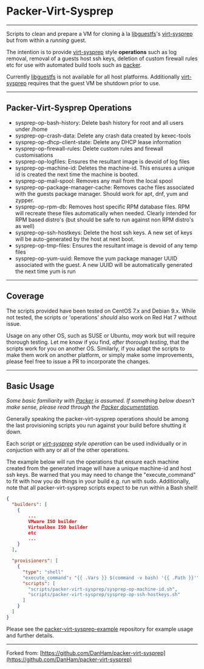 # Packer-Virt-Sysprep

---

Scripts to clean and prepare a VM for cloning à la
[libguestfs](http://libguestfs.org)'s
[virt-sysprep](http://libguestfs.org/virt-sysprep.1.html) but from
within a *running* guest.

The intention is to provide
[virt-sysprep](http://libguestfs.org/virt-sysprep.1.html) style
**operations** such as log removal, removal of a guests host ssh keys,
deletion of custom firewall rules etc for use with automated build tools
such as [packer](http://www.packer.io).

Currently [libguestfs](http://libguestfs.org) is not available for all
host platforms. Additionally
[virt-sysprep](http://libguestfs.org/virt-sysprep.1.html) requires that
the guest VM be shutdown prior to use.

---

## Packer-Virt-Sysprep Operations

- sysprep-op-bash-history: Delete bash history for root and all users under
  /home
- sysprep-op-crash-data: Delete any crash data created by kexec-tools
- sysprep-op-dhcp-client-state: Delete any DHCP lease information
- sysprep-op-firewall-rules: Delete custom rules and firewall customisations
- sysprep-op-logfiles: Ensures the resultant image is devoid of log files
- sysprep-op-machine-id: Deletes the machine-id. This ensures a unique id is
  created the next time the machine is booted.
- sysprep-op-mail-spool: Removes any mail from the local spool
- sysprep-op-package-manager-cache: Removes cache files associated with the
  guests package manager. Should work for apt, dnf, yum and zypper.
- sysprep-op-rpm-db: Removes host specific RPM database files. RPM will
  recreate these files automatically when needed. Clearly intended for RPM
  based distro's (but should be safe to run against non RPM distro's as
  well)
- sysprep-op-ssh-hostkeys: Delete the host ssh keys. A new set of keys
  will be auto-generated by the host at next boot.
- sysprep-op-tmp-files: Ensures the resultant image is devoid of any temp
  files
- sysprep-op-yum-uuid: Remove the yum package manager UUID associated with
  the guest. A new UUID will be automatically generated the next time yum
  is run

---

## Coverage

The scripts provided have been tested on CentOS 7.x and Debian
9.x. While not tested, the scripts or 'operations' *should* also work on
Red Hat 7 without issue.

Usage on any other OS, such as SUSE or Ubuntu, *may* work but will require
thorough testing. Let me know if you find, *after thorough testing*, that
the scripts work for you on another OS. Similarly, if you adapt the
scripts to make them work on another platform, or simply make some
improvements, please feel free to issue a PR to incorporate the changes.

---

## Basic Usage

*Some basic familiarity with [Packer](http://www.packer.io) is assumed. If
something below doesn't make sense, please read through the
[Packer documentation](https://www.packer.io/docs/).*

Generally speaking the packer-virt-sysprep operations should be among the
last provisioning scripts you run against your build before shutting it
down.

Each script or *[virt-sysprep](http://libguestfs.org/virt-sysprep.1.html)
style operation* can be used individually or in conjuction with any or all
of the other operations.

The example below will run the operations that ensure each machine created
from the generated image will have a unique machine-id and host ssh keys.
Be warned that you may need to change the "execute_command" to fit with
how you do things in your build e.g. run with sudo. Additionally, note
that all packer-virt-sysprep scripts expect to be run within a Bash shell!

```json
{
  "builders": [
    {
        ...
        VMware ISO builder
        Virtualbox ISO builder
        etc
        ...
    }
  ],

  "provisioners": [
    {
      "type": "shell"
      "execute_command": "{{ .Vars }} $(command -v bash) '{{ .Path }}'",
      "scripts": [
        "scripts/packer-virt-sysprep/sysprep-op-machine-id.sh",
        "scripts/packer-virt-sysprep/sysprep-op-ssh-hostkeys.sh"
      ]
    }
  ]
}
```

Please see the
[packer-virt-sysprep-example](https://github.com/DanHam/packer-virt-sysprep-example)
repository for example usage and further details.

---

Forked from: [https://github.com/DanHam/packer-virt-sysprep](https://github.com/DanHam/packer-virt-sysprep)
